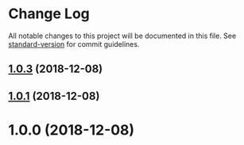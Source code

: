 # Change Log

All notable changes to this project will be documented in this file. See [standard-version](https://github.com/conventional-changelog/standard-version) for commit guidelines.

<a name="1.0.3"></a>
## [1.0.3](https://github.com/vjcspy/iz-sw-helper/compare/v1.0.1...v1.0.3) (2018-12-08)



<a name="1.0.1"></a>
## [1.0.1](https://github.com/vjcspy/iz-sw-helper/compare/v1.0.0...v1.0.1) (2018-12-08)



<a name="1.0.0"></a>
# 1.0.0 (2018-12-08)
